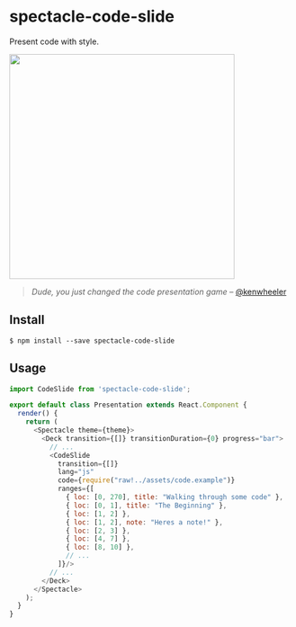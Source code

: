 # spectacle-code-slide

Present code with style.

<img src="demo.gif" width="400"/>

> _Dude, you just changed the code presentation game_ – [@kenwheeler](https://github.com/kenwheeler)

## Install

```
$ npm install --save spectacle-code-slide
```

## Usage

```js
import CodeSlide from 'spectacle-code-slide';

export default class Presentation extends React.Component {
  render() {
    return (
      <Spectacle theme={theme}>
        <Deck transition={[]} transitionDuration={0} progress="bar">
          // ...
          <CodeSlide
            transition={[]}
            lang="js"
            code={require("raw!../assets/code.example")}
            ranges={[
              { loc: [0, 270], title: "Walking through some code" },
              { loc: [0, 1], title: "The Beginning" },
              { loc: [1, 2] },
              { loc: [1, 2], note: "Heres a note!" },
              { loc: [2, 3] },
              { loc: [4, 7] },
              { loc: [8, 10] },
              // ...
            ]}/>
          // ...
        </Deck>
      </Spectacle>
    );
  }
}
```
